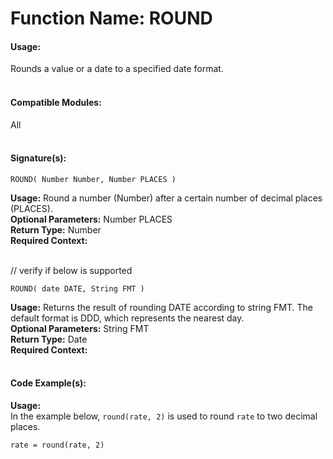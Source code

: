 # Function Name: ROUND

#### Usage:
Rounds a value or a date to a specified date format.
<br><br>

#### Compatible Modules:
All
<br><br>

#### Signature(s):

```
ROUND( Number Number, Number PLACES )
```
**Usage:** Round a number (Number) after a certain number of decimal places (PLACES).<br>
**Optional Parameters:** Number PLACES<br>
**Return Type:** Number<br>
**Required Context:**<br>
<br>

// verify if below is supported
```
ROUND( date DATE, String FMT )
```
**Usage:** Returns the result of rounding DATE according to string FMT. The default format is DDD, which represents the nearest day.
<br>
**Optional Parameters:** String FMT<br>
**Return Type:** Date<br>
**Required Context:**<br>
<br>


#### Code Example(s):
**Usage:**<br>
In the example below, `round(rate, 2)` is used to round `rate` to two decimal places.

```
rate = round(rate, 2)
```